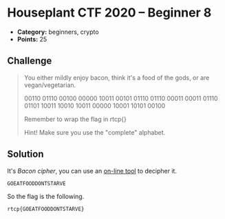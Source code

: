 # Houseplant CTF 2020 – Beginner 8

* **Category:** beginners, crypto
* **Points:** 25

## Challenge

> You either mildly enjoy bacon, think it's a food of the gods, or are vegan/vegetarian.
> 
> 00110 01110 00100 00000 10011 00101 01110 01110 00011 00011 01110 01101 10011 10010 10011 00000 10001 10101 00100
> 
> Remember to wrap the flag in rtcp{}
>
> Hint! Make sure you use the "complete" alphabet.

## Solution

It's *Bacon cipher*, you can use an [on-line tool](https://www.dcode.fr/bacon-cipher) to decipher it.

```
GOEATFOODDONTSTARVE
```

So the flag is the following.

```
rtcp{GOEATFOODDONTSTARVE}
```